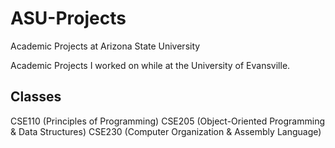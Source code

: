 # ASU-Projects
Academic Projects at Arizona State University

Academic Projects I worked on while at the University of Evansville.

## Classes
CSE110 (Principles of Programming)
CSE205 (Object-Oriented Programming & Data Structures)
CSE230 (Computer Organization & Assembly Language)
